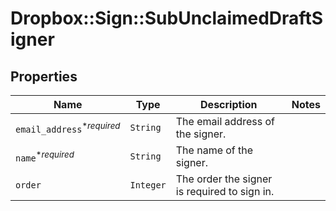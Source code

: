 # Dropbox::Sign::SubUnclaimedDraftSigner



## Properties

| Name | Type | Description | Notes |
| ---- | ---- | ----------- | ----- |
| `email_address`<sup>*_required_</sup> | ```String``` |  The email address of the signer.  |  |
| `name`<sup>*_required_</sup> | ```String``` |  The name of the signer.  |  |
| `order` | ```Integer``` |  The order the signer is required to sign in.  |  |

